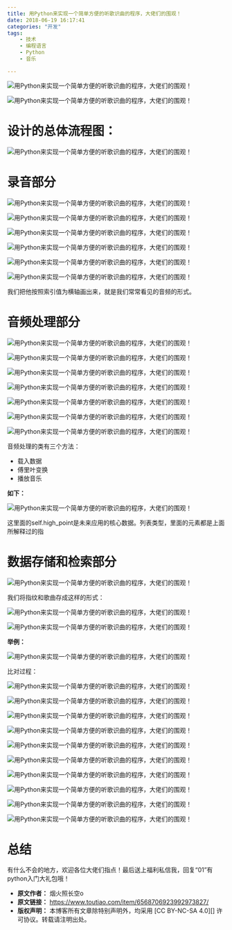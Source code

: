 ```yaml
---
title: 用Python来实现一个简单方便的听歌识曲的程序，大佬们的围观！
date: 2018-06-19 16:17:41
categories: "开发"
tags:
	- 技术
	- 编程语言
	- Python
	- 音乐

---
```


![用Python来实现一个简单方便的听歌识曲的程序，大佬们的围观！][Python]

![用Python来实现一个简单方便的听歌识曲的程序，大佬们的围观！][Python 1]

# 设计的总体流程图： #

![用Python来实现一个简单方便的听歌识曲的程序，大佬们的围观！][Python 2]

# 录音部分 #

![用Python来实现一个简单方便的听歌识曲的程序，大佬们的围观！][Python 3]

![用Python来实现一个简单方便的听歌识曲的程序，大佬们的围观！][Python 4]

![用Python来实现一个简单方便的听歌识曲的程序，大佬们的围观！][Python 5]

![用Python来实现一个简单方便的听歌识曲的程序，大佬们的围观！][Python 6]

![用Python来实现一个简单方便的听歌识曲的程序，大佬们的围观！][Python 7]

![用Python来实现一个简单方便的听歌识曲的程序，大佬们的围观！][Python 8]

我们把他按照索引值为横轴画出来，就是我们常常看见的音频的形式。

# 音频处理部分 #

![用Python来实现一个简单方便的听歌识曲的程序，大佬们的围观！][Python 9]

![用Python来实现一个简单方便的听歌识曲的程序，大佬们的围观！][Python 10]

![用Python来实现一个简单方便的听歌识曲的程序，大佬们的围观！][Python 11]

![用Python来实现一个简单方便的听歌识曲的程序，大佬们的围观！][Python 12]

![用Python来实现一个简单方便的听歌识曲的程序，大佬们的围观！][Python 13]

![用Python来实现一个简单方便的听歌识曲的程序，大佬们的围观！][Python 14]

![用Python来实现一个简单方便的听歌识曲的程序，大佬们的围观！][Python 15]

音频处理的类有三个方法：

 *  载入数据
 *  傅里叶变换
 *  播放音乐

**如下：**

![用Python来实现一个简单方便的听歌识曲的程序，大佬们的围观！][Python 16]

这里面的self.high\_point是未来应用的核心数据。列表类型，里面的元素都是上面所解释过的指

# **数据存储和检索部分** #

![用Python来实现一个简单方便的听歌识曲的程序，大佬们的围观！][Python 17]

我们将指纹和歌曲存成这样的形式：

![用Python来实现一个简单方便的听歌识曲的程序，大佬们的围观！][Python 18]

![用Python来实现一个简单方便的听歌识曲的程序，大佬们的围观！][Python 19]

**举例：**

![用Python来实现一个简单方便的听歌识曲的程序，大佬们的围观！][Python 20]

比对过程：

![用Python来实现一个简单方便的听歌识曲的程序，大佬们的围观！][Python 21]

![用Python来实现一个简单方便的听歌识曲的程序，大佬们的围观！][Python 22]

![用Python来实现一个简单方便的听歌识曲的程序，大佬们的围观！][Python 23]

![用Python来实现一个简单方便的听歌识曲的程序，大佬们的围观！][Python 24]

![用Python来实现一个简单方便的听歌识曲的程序，大佬们的围观！][Python 25]

![用Python来实现一个简单方便的听歌识曲的程序，大佬们的围观！][Python 26]

![用Python来实现一个简单方便的听歌识曲的程序，大佬们的围观！][Python 27]

![用Python来实现一个简单方便的听歌识曲的程序，大佬们的围观！][Python 28]

![用Python来实现一个简单方便的听歌识曲的程序，大佬们的围观！][Python 29]

![用Python来实现一个简单方便的听歌识曲的程序，大佬们的围观！][Python 30]

# **总结** #

有什么不会的地方，欢迎各位大佬们指点！最后送上福利私信我，回复“01”有python入门大礼包哦！


[Python]: http://p9.pstatp.com/large/pgc-image/1529394581878036053f268
[Python 1]: static/resources/crawler/MEJU-QEI3-2QFI.jpg
[Python 2]: static/resources/crawler/MVME-I3IY-ERY2.jpg
[Python 3]: static/resources/crawler/NV2U-AQFN-FUI2.jpg
[Python 4]: static/resources/crawler/JBQV-RJNR-AQZZ.jpg
[Python 5]: static/resources/crawler/7NV2-UQIV-AMBB.jpg
[Python 6]: static/resources/crawler/QE2A-J23U-NJV2.jpg
[Python 7]: static/resources/crawler/QAFI-Y2IE-UY2Q.jpg
[Python 8]: static/resources/crawler/7NZN-VAII-6ZVQ.jpg
[Python 9]: static/resources/crawler/VYVQ-MYAR-6ZUY.jpg
[Python 10]: static/resources/crawler/ZRYV-Y3FQ-EMMB.jpg
[Python 11]: static/resources/crawler/QIVN-YE3Y-YBNV.jpg
[Python 12]: static/resources/crawler/ANAN-ZB77-FVNA.jpg
[Python 13]: static/resources/crawler/RIIU-63JV-IBR2.jpg
[Python 14]: static/resources/crawler/F36Z-Y3A3-QRUU.jpg
[Python 15]: static/resources/crawler/FRFN-I2VB-RUIE.jpg
[Python 16]: static/resources/crawler/FBIZ-FZYA-QMEJ.jpg
[Python 17]: static/resources/crawler/AQBV-YQQN-6ZBQ.jpg
[Python 18]: static/resources/crawler/FQJB-YYYN-JVBJ.jpg
[Python 19]: static/resources/crawler/IRZF-AVAZ-BB2U.jpg
[Python 20]: static/resources/crawler/ZYQE-32UN-AQJE.jpg
[Python 21]: static/resources/crawler/VBFI-J2RV-UYAI.jpg
[Python 22]: static/resources/crawler/VF22-MI26-RFMM.jpg
[Python 23]: static/resources/crawler/MVFV-ZQUV-2ANQ.jpg
[Python 24]: static/resources/crawler/JZRI-RFQN-AFZZ.jpg
[Python 25]: static/resources/crawler/A6ZQ-AFIB-EVQR.jpg
[Python 26]: static/resources/crawler/Q6ZI-VBVA-ZNFI.jpg
[Python 27]: static/resources/crawler/JIBU-RAZ7-FUYJ.jpg
[Python 28]: static/resources/crawler/JYRU-A3FY-A6VU.jpg
[Python 29]: static/resources/crawler/VQJU-UZE6-VYRM.jpg
[Python 30]: static/resources/crawler/MIRM-R2EU-JFUM.jpg
 *  **原文作者：** 烟火照长空o
 *  **原文链接：** https://www.toutiao.com/item/6568706923992973827/
 *  **版权声明：** 本博客所有文章除特别声明外，均采用 [CC BY-NC-SA 4.0][] 许可协议。转载请注明出处。
